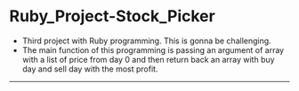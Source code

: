 # Ruby_Project-Stock_Picker
* Third project with Ruby programming. This is gonna be challenging.
* The main function of this programming is passing an argument of array with a list of price from day 0 and then return back an array with buy day and sell day with the most profit.
---
